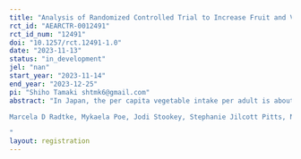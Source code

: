```yaml
---
title: "Analysis of Randomized Controlled Trial to Increase Fruit and Vegetable Intake in the Japanese Population"
rct_id: "AEARCTR-0012491"
rct_id_num: "12491"
doi: "10.1257/rct.12491-1.0"
date: "2023-11-13"
status: "in_development"
jel: "nan"
start_year: "2023-11-14"
end_year: "2023-12-25"
pi: "Shiho Tamaki shtmk6@gmail.com"
abstract: "In Japan, the per capita vegetable intake per adult is about 280g, falling short of the 350g target. Long-term inadequate vegetable intake increases the risk of lifestyle-related diseases, such as hypertension, dyslipidemia, and arteriosclerosis. This study will examine  ways to increase vegetable intake by implementing a commitment intervention to have Japanese consumers set a vegetable intake target. The study will measure the fruit and vegetable intake of approximately 2,000 civil servants working at Japan's Ministry of Agriculture, Forestry, and Fisheries (MAFF). The authors  will question approximately 1,000 randomly selected participants from the measured population to set a target for fruit and vegetable intake for the upcoming month. Next, they will be asked to measure their fruit and vegetable intake for that one month to confirm the changes in their intake. Based on the results, we will propose measures to increase fruit and vegetable intake in Japan. To measure fruit and vegetable intake, we will use a vegetable intake-measuring  instrument (Veggie Meter®, Longevity Link Corporation) (Redtke et al.), which can measure the carotenoids in the blood without contact.
Marcela D Radtke, Mykaela Poe, Jodi Stookey, Stephanie Jilcott Pitts, Nancy E Moran, Matthew J Landry, Lewis P Rubin, Virginia C Stage, Rachel E Scherr（2021）Recommendations for the Use of the Veggie Meter® for Spectroscopy-Based Skin Carotenoid Measurements in the Research Setting, Current Developments in Nutrition, Volume 5, Issue 8, August 2021, nzab104, https://doi.org/10.1093/cdn/nzab104
"
layout: registration
---
```


